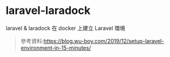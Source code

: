 # laravel-laradock
laravel &amp; laradock 在 docker 上建立 Laravel 環境
>參考資料:https://blog.wu-boy.com/2019/12/setup-laravel-environment-in-15-minutes/
